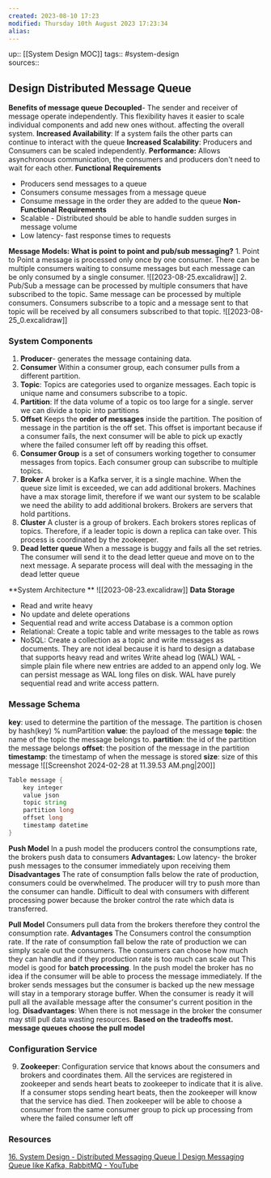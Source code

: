 ```yaml
---
created: 2023-08-10 17:23
modified: Thursday 10th August 2023 17:23:34
alias:
---
```

up::  [[System Design MOC]]
tags:: #system-design  
sources::
## Design Distributed Message Queue

**Benefits of message queue**
	**Decoupled**- The sender and receiver of message operate independently. This flexibility haves it easier to scale individual components and add new ones without. affecting the overall system.
	**Increased Availability**: If a system fails the other parts can continue to interact with the queue
	**Increased Scalability**: Producers and Consumers can be scaled independently.
	**Performance:** Allows asynchronous communication, the consumers and producers don't need to wait for each other.
**Functional Requirements**
 - Producers send messages to a queue
 - Consumers consume messages from a message queue
 - Consume message in the order they are added to the queue
**Non-Functional Requirements**
- Scalable - Distributed should be able to handle sudden surges in message volume
- Low latency- fast response times to requests


**Message Models: What is point to point and pub/sub messaging?**
	1. Point to Point a message is processed only once by one consumer. There can be multiple consumers waiting to consume messages but each message can be only consumed by a single consumer.
		![[2023-08-25.excalidraw]]
	2. Pub/Sub a message can be processed by multiple consumers that have subscribed to the topic. Same message can be processed by multiple consumers. Consumers subscribe to a topic and a message sent to that topic will be received by all consumers subscribed to that topic.
		![[2023-08-25_0.excalidraw]]
### System Components
1. **Producer**- generates the message containing data.
2. **Consumer**
	Within a consumer group, each consumer pulls from a different partition.
4. **Topic**: Topics are categories used to organize messages. Each topic is unique name and consumers subscribe to a topic.
5. **Partition**: If the data volume of a topic os too large for a single. server we can divide a topic into partitions
6. **Offset**
	Keeps the **order of messages** inside the partition. The position of message in the partition is the off set. This offset is important because if a consumer fails, the next consumer will be able to pick up exactly where the failed consumer left off by reading this offset.
7. **Consumer Group** is a set of consumers working together to consumer messages from topics. Each consumer group can subscribe to multiple topics.
8. **Broker**
	A broker is a Kafka server, it is a single machine. When the queue size limit is exceeded, we can add additional brokers. Machines have a max storage limit, therefore if we want our system to be scalable we need the ability to add additional brokers. Brokers are servers that hold partitions.
8. **Cluster**
	A cluster is a group of brokers. Each brokers stores replicas of topics. Therefore, if a leader topic is down a replica can take over. This process is coordinated by the zookeeper.
9. **Dead letter queue**
	When a message is buggy and fails all the set retries. The consumer will send it to the dead letter queue and move on to the next message. A separate process will deal with the messaging in the dead letter queue

 **System Architecture **
	![[2023-08-23.excalidraw]]
**Data Storage**
- Read and write heavy
- No update and delete operations
- Sequential read and write access
Database is a common option
- Relational: Create a topic table and write messages to the table as rows
- NoSQL: Create a collection as a topic and write messages as documents.
They are not ideal because it is hard to design a database that supports heavy read and writes
Write ahead log (WAL)
WAL - simple plain file where new entries are added to an append only log. We can persist message as WAL long files on disk. WAL have purely sequential read and write access pattern.

### Message Schema
**key**: used to determine the partition of the message. The partition is chosen by hash(key) % numPartition
**value**: the payload of the message
**topic**:  the name of the topic the message belongs to.
**partition**: the id of the partition the message belongs
**offset**: the position of the message in the partition
**timestamp**: the timestamp of when the message is stored
**size**: size of this message
![[Screenshot 2024-02-28 at 11.39.53 AM.png|200]]
```d
Table message {
	key integer
	value json
	topic string
	partition long
	offset long
	timestamp datetime
}

```

**Push Model**
In a push model the producers control the consumptions rate, the brokers push data to consumers
**Advantages:**
	Low latency- the broker push messages to the consumer immediately upon receiving them
**Disadvantages**
	The rate of consumption falls below the rate of production, consumers could be overwhelmed. The producer will try to push more than the consumer can handle.
	 Difficult to deal with consumers with different processing power because the broker control the rate which data is transferred.

**Pull Model**
Consumers pull data from the brokers therefore they control the consumption rate.
**Advantages**
The Consumers control the consumption rate.
If the rate of consumption fall below the rate of production we can simply scale out the consumers. The consumers can choose how much they can handle and if they production rate is too much can scale out
This model is good for **batch processing**. In the push model the broker has no idea if the consumer will be able to process the message immediately. If the broker sends messages but the consumer is backed up the new message will stay in a temporary storage buffer. When the consumer is ready it will pull all the available message after the consumer's current position in the log.
**Disadvantages**:
When there is not message in the broker the consumer may still pull data wasting resources.
**Based on the tradeoffs most. message queues choose the pull model**

### Configuration Service
9. **Zookeeper**:
	Configuration service that knows about the consumers and brokers and coordinates them. All the services are registered in zookeeper and sends heart beats to zookeeper to indicate that it is alive. If a consumer stops sending heart beats, then the zookeeper will know that the service has died. Then zookeeper will be able to choose a consumer from the same consumer group to pick up processing from where the failed consumer left off



### Resources
[16. System Design - Distributed Messaging Queue | Design Messaging Queue like Kafka, RabbitMQ - YouTube](https://www.youtube.com/watch?v=oVZtzZVe9Dg)
